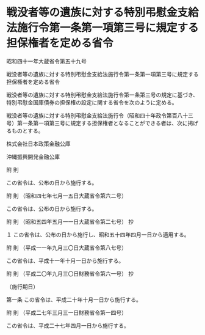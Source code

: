 # 戦没者等の遺族に対する特別弔慰金支給法施行令第一条第一項第三号に規定する担保権者を定める省令

昭和四十一年大蔵省令第五十九号

戦没者等の遺族に対する特別弔慰金支給法施行令第一条第一項第三号に規定する担保権者を定める省令

戦没者等の遺族に対する特別弔慰金支給法施行令第一条第三号の規定に基づき、特別弔慰金国庫債券の担保権の設定に関する省令を次のように定める。

戦没者等の遺族に対する特別弔慰金支給法施行令（昭和四十年政令第百八十三号）第一条第一項第三号に規定する担保権者となることができる者は、次に掲げるものとする。

株式会社日本政策金融公庫

沖縄振興開発金融公庫

附 則

この省令は、公布の日から施行する。

附 則 （昭和四七年七月一五日大蔵省令第六二号）

この省令は、公布の日から施行する。

附 則 （昭和五四年五月一一日大蔵省令第二七号） 抄

１ この省令は、公布の日から施行し、昭和五十四年四月一日から適用する。

附 則 （平成一一年九月三〇日大蔵省令第八七号）

この省令は、平成十一年十月一日から施行する。

附 則 （平成二〇年九月三〇日財務省令第六一号） 抄

（施行期日）

第一条 この省令は、平成二十年十月一日から施行する。

附 則 （平成二七年三月三一日財務省令第一四号）

この省令は、平成二十七年四月一日から施行する。
